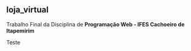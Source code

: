 ## loja_virtual
Trabalho Final da Disciplina de **Programação Web - IFES Cachoeiro de Itapemirim**

Teste
